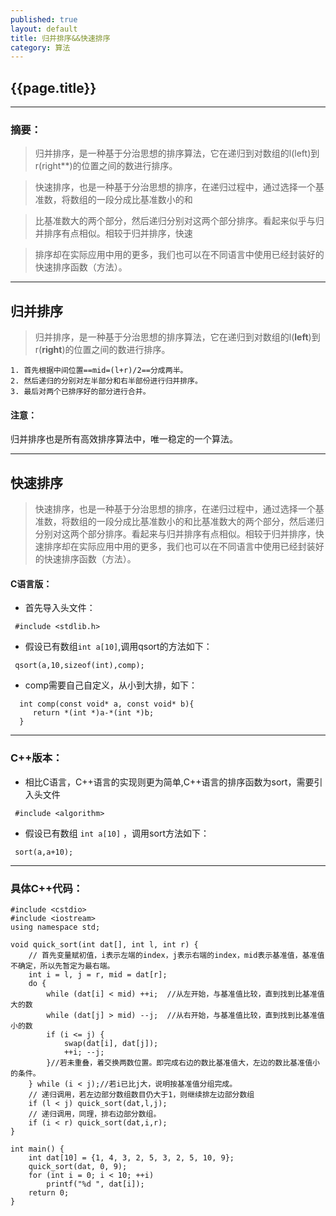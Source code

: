 ```yaml
---
published: true
layout: default
title: 归并排序&&快速排序
category: 算法
---
```


<h2> {{page.title}} </h2>
	
---

### 摘要：

> 归并排序，是一种基于分治思想的排序算法，它在递归到对数组的l(left)到r(right**)的位置之间的数进行排序。

> 快速排序，也是一种基于分治思想的排序，在递归过程中，通过选择一个基准数，将数组的一段分成比基准数小的和

> 比基准数大的两个部分，然后递归分别对这两个部分排序。看起来似乎与归并排序有点相似。相较于归并排序，快速

> 排序却在实际应用中用的更多，我们也可以在不同语言中使用已经封装好的快速排序函数（方法）。




---

## 归并排序

> 归并排序，是一种基于分治思想的排序算法，它在递归到对数组的l(**left**)到r(**right**)的位置之间的数进行排序。

    1. 首先根据中间位置==mid=(l+r)/2==分成两半。
    2. 然后递归的分别对左半部分和右半部份进行归并排序。
    3. 最后对两个已排序好的部分进行合并。
    
#### 注意：

归并排序也是所有高效排序算法中，唯一稳定的一个算法。

---

## 快速排序

> 快速排序，也是一种基于分治思想的排序，在递归过程中，通过选择一个基准数，将数组的一段分成比基准数小的和比基准数大的两个部分，然后递归分别对这两个部分排序。看起来与归并排序有点相似。相较于归并排序，快速排序却在实际应用中用的更多，我们也可以在不同语言中使用已经封装好的快速排序函数（方法）。

#### C语言版：

* 首先导入头文件：

```
 #include <stdlib.h>
```

* 假设已有数组```int a[10]```,调用qsort的方法如下：

```
 qsort(a,10,sizeof(int),comp);
```

* comp需要自己自定义，从小到大排，如下：

```
  int comp(const void* a, const void* b){
     return *(int *)a-*(int *)b;
  }
```

---

### C++版本：

* 相比C语言，C++语言的实现则更为简单,C\++语言的排序函数为sort，需要引入头文件

```
 #include <algorithm>
```

* 假设已有数组 ```int a[10]``` ，调用sort方法如下：

```
 sort(a,a+10);
```

---

### 具体C++代码：

```
#include <cstdio>
#include <iostream>
using namespace std;

void quick_sort(int dat[], int l, int r) {
    // 首先变量赋初值，i表示左端的index，j表示右端的index，mid表示基准值，基准值不确定，所以先暂定为最右端。
    int i = l, j = r, mid = dat[r];
    do {
		while (dat[i] < mid) ++i;  //从左开始，与基准值比较，直到找到比基准值大的数
		while (dat[j] > mid) --j;  //从右开始，与基准值比较，直到找到比基准值小的数
		if (i <= j) {
			swap(dat[i], dat[j]);
			++i; --j;
		}//若未重叠，着交换两数位置。即完成右边的数比基准值大，左边的数比基准值小的条件。
	} while (i < j);//若i已比j大，说明按基准值分组完成。
	// 递归调用，若左边部分数组数目仍大于1，则继续排左边部分数组
	if (l < j) quick_sort(dat,l,j);
	// 递归调用，同理，排右边部分数组。 
	if (i < r) quick_sort(dat,i,r);
}

int main() {
	int dat[10] = {1, 4, 3, 2, 5, 3, 2, 5, 10, 9};
	quick_sort(dat, 0, 9);
	for (int i = 0; i < 10; ++i)
		printf("%d ", dat[i]);
    return 0;
}
```